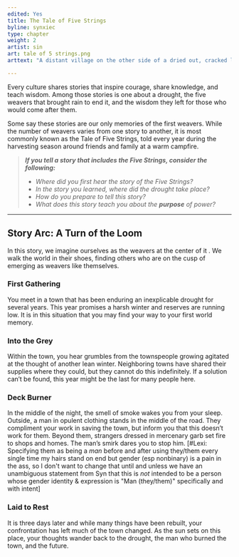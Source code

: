 ```yaml
---
edited: Yes
title: The Tale of Five Strings
byline: synxiec
type: chapter
weight: 2
artist: sin
art: tale of 5 strings.png
arttext: "A distant village on the other side of a dried out, cracked lakebed."

---
```


Every culture shares stories that inspire courage, share knowledge, and teach wisdom. Among those stories is one about a drought, the five weavers that brought rain to end it, and the wisdom they left for those who would come after them. 

Some say these stories are our only memories of the first weavers. While the number of weavers varies from one story to another, it is most commonly known as the Tale of Five Strings, told every year during the harvesting season around friends and family at a warm campfire. 

> **_If you tell a story that includes the Five Strings, consider the following:_**
> *   _Where did you first hear the story of the Five Strings?_
> *   _In the story you learned, where did the drought take place?_
> *   _How do you prepare to tell this story?_
> *   _What does this story teach you about the **purpose** of power?_

***

## Story Arc: A Turn of the Loom

In this story, we imagine ourselves as the weavers at the center of it . We walk the world in their shoes, finding others who are on the cusp of emerging as weavers like themselves.

### First Gathering

You meet in a town that has been enduring an inexplicable drought for several years. This year promises a harsh winter and reserves are running low. It is in this situation that you may find your way to your first world memory.

### Into the Grey

Within the town, you hear grumbles from the townspeople growing agitated at the thought of another lean winter. Neighboring towns have shared their supplies where they could, but they cannot do this indefinitely. If a solution can’t be found, this year might be the last for many people here.

### Deck Burner

In the middle of the night, the smell of smoke wakes you from your sleep. Outside, a man in opulent clothing stands in the middle of the road. They compliment your work in saving the town, but inform you that this doesn’t work for them. Beyond them, strangers dressed in mercenary garb set fire to shops and homes. The man’s smirk dares you to stop him. [#Lexi: Specifying them as being a *man* before and after using they/them every single time my hairs stand on end but gender (esp nonbinary) is a pain in the ass, so I don't want to change that until and unless we have an unambiguous statement from Syn that this is *not* intended to be a person whose gender identity & expression is "Man (they/them)" specifically and with intent]

### Laid to Rest

It is three days later and while many things have been rebuilt, your confrontation has left much of the town changed. As the sun sets on this place, your thoughts wander back to the drought, the man who burned the town, and the future.
